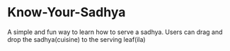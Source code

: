 # Know-Your-Sadhya
A simple and fun way to learn how to serve a sadhya. Users can drag and drop the sadhya(cuisine) to the serving leaf(ila)
